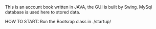 This is an account book written in JAVA, the GUI is built by Swing. MySql database is used here to stored data.

HOW TO START: Run the Bootsrap class in ./startup/
